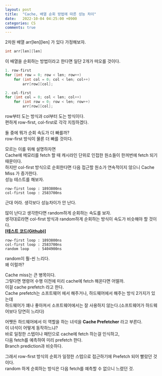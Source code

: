 ```yaml
---
layout: post
title:  "Cache, 배열 순회 방법에 따른 성능 차이"
date:   2022-10-04 04:25:00 +0900
categories: CS
comments: true
---
```

2차원 배열 arr[len][len] 가 있다 가정해보자.  
```c
int arr[len][len]
```
이 배열을 순회하는 방법이라고 한다면 일단 2개가 떠오를 것이다.  
```c
1. row-first
for (int row = 0; row < len; row++)
    for (int col = 0; col < len; col++)
        arr[row][col];

2. col-first
for (int col = 0; col < len; col++)
    for (int row = 0; row < len; row++)
        arr[row][col];
```
row부터 도는 방식과 col부터 도는 방식이다.  
편하게 row-first, col-first로 각각 지칭하겠다.  

둘 중에 뭐가 순회 속도가 더 빠를까?  
row-first 방식이 물론 더 빠를 것이다.  

모르는 이를 위해 설명하자면  
Cache에 메모리를 fetch 할 때 캐시라인 단위로 인접한 원소들이 한꺼번에 fetch 되기 때문이다.  
하지만 col-first 방식으로 순회한다면 다음 접근할 원소가 연속적이지 않으니 Cache Miss 가 증가한다.  
성능 테스트를 해보자.  
```
row-first loop : 1893800ns
col-first loop : 2583700ns
```
근대 어라. 생각보다 성능차이가 안 난다.  

많이 난다고 생각한다면 random하게 순회하는 속도를 보자.  
생각대로라면 col-first 방식과 random하게 순회하는 방식이 속도가 비슷해야 할 것이다.  
**[[테스트 코드(Github)]](https://github.com/Ria9993/PlayGround/blob/main/Cache%20Prefetch%20Test/Cache%20Prefetch%20Test/main.cpp)**
```
row-first loop : 1893800ns
col-first loop : 2583700ns
random loop    : 5404900ns
```
random이 훨-씬 느리다.  
왜 이럴까?  

Cache miss는 큰 병목이다.  
그렇다면 명령어 수행 이전에 미리 cache에 fetch 해온다면 어떨까.  
이걸 cache prefetch 라고 한다.  
Cache prefetch는 소프트웨어 에서 해주거나, 하드웨어에서 해주는 방식 2가지가 있는데  
하드웨어가 꽤나 좋아져서 소프트웨어에서는 잘 사용하지 않는다.(소프트웨어가 하드웨어보다 당연히 느리다)  

어쨋든 하드웨어에서 이 역할을 하는 녀석을 **Cache Prefetcher** 라고 부른다.  
이 녀석이 어떻게 동작하느냐?  
바로 일정한 스텝이나 패턴으로 cache에 fetch 하는걸 인식하고,  
다음 fetch를 예측하여 미리 prefetch 한다.  
Branch prediction과 비슷하다.  

그래서 row-first 방식의 순회가 일정한 스텝으로 접근하기에 Prefetch 되어 빨랐던 것이다.  
random 하게 순회하는 방식은 다음 fetch를 예측할 수 없으니 느렸던 것.